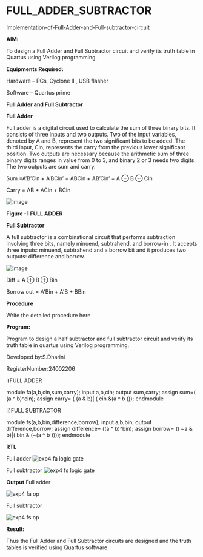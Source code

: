 # FULL_ADDER_SUBTRACTOR

Implementation-of-Full-Adder-and-Full-subtractor-circuit

**AIM:**

To design a Full Adder and Full Subtractor circuit and verify its truth table in Quartus using Verilog programming.

**Equipments Required:**

Hardware – PCs, Cyclone II , USB flasher

Software – Quartus prime

**Full Adder and Full Subtractor**

**Full Adder**

Full adder is a digital circuit used to calculate the sum of three binary bits. It consists of three inputs and two outputs. Two of the input variables, denoted by A and B, represent the two significant bits to be added. The third input, Cin, represents the carry from the previous lower significant position. Two outputs are necessary because the arithmetic sum of three binary digits ranges in value from 0 to 3, and binary 2 or 3 needs two digits. The two outputs are sum and carry.

Sum =A’B’Cin + A’BCin’ + ABCin + AB’Cin’ = A ⊕ B ⊕ Cin 

Carry = AB + ACin + BCin

![image](https://github.com/naavaneetha/FULL_ADDER_SUBTRACTOR/assets/154305477/0f30ba51-5ffb-4198-845f-18e054f675e7)

**Figure -1 FULL ADDER**

**Full Subtractor**

A full subtractor is a combinational circuit that performs subtraction involving three bits, namely minuend, subtrahend, and borrow-in . It accepts three inputs: minuend, subtrahend and a borrow bit and it produces two outputs: difference and borrow.

![image](https://github.com/naavaneetha/FULL_ADDER_SUBTRACTOR/assets/154305477/02b24f51-ab51-4304-9ad6-7b81ffc1ead5)

Diff = A ⊕ B ⊕ Bin 

Borrow out = A'Bin + A'B + BBin

**Procedure**

Write the detailed procedure here

**Program:**

Program to design a half subtractor and full subtractor circuit and verify its truth table in quartus using Verilog programming.

Developed by:S.Dharini

RegisterNumber:24002206


i)FULL ADDER

module fa(a,b,cin,sum,carry);
input a,b,cin;
output sum,carry;
assign sum=( (a ^ b)^cin);
assign carry= ( (a & b)| ( cin &(a ^ b )));
endmodule

ii)FULL SUBTRACTOR

module fs(a,b,bin,difference,borrow);
input a,b,bin;
output difference,borrow;
assign difference= ((a ^ b)^bin);
assign borrow= (( ~a & b)|( bin & (~(a ^ b ))));
endmodule


**RTL**

Full adder
![exp4 fa logic gate](https://github.com/user-attachments/assets/596ccbb3-e7c0-45a8-96b4-40aa4c0782d5)

Full subtractor
![exp4 fs logic gate](https://github.com/user-attachments/assets/e8f4efff-3549-42d3-b9d3-3f8dc382f915)


**Output**
Full adder

![exp4 fa op](https://github.com/user-attachments/assets/d5c5883c-89da-4516-82b8-73a3b7b0f5f1)

Full subtractor


![exp4 fs op](https://github.com/user-attachments/assets/66d7984d-ca91-4d59-b29d-64ac2e676104)




**Result:**

Thus the Full Adder and Full Subtractor circuits are designed and the truth tables is verified using Quartus software.



